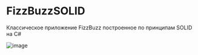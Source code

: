 # FizzBuzzSOLID
Классическое приложение FizzBuzz построенное по принципам SOLID на С#

![image](https://user-images.githubusercontent.com/17438672/125670357-1dd23e8c-56c3-4d30-97ef-6a7d23bf13e5.png)



